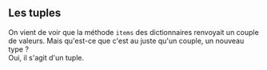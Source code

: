 ## Les tuples

On vient de voir que la méthode `items` des dictionnaires renvoyait un couple de valeurs.
Mais qu'est-ce que c'est au juste qu'un couple, un nouveau type ?  
Oui, il s'agit d'un tuple.
